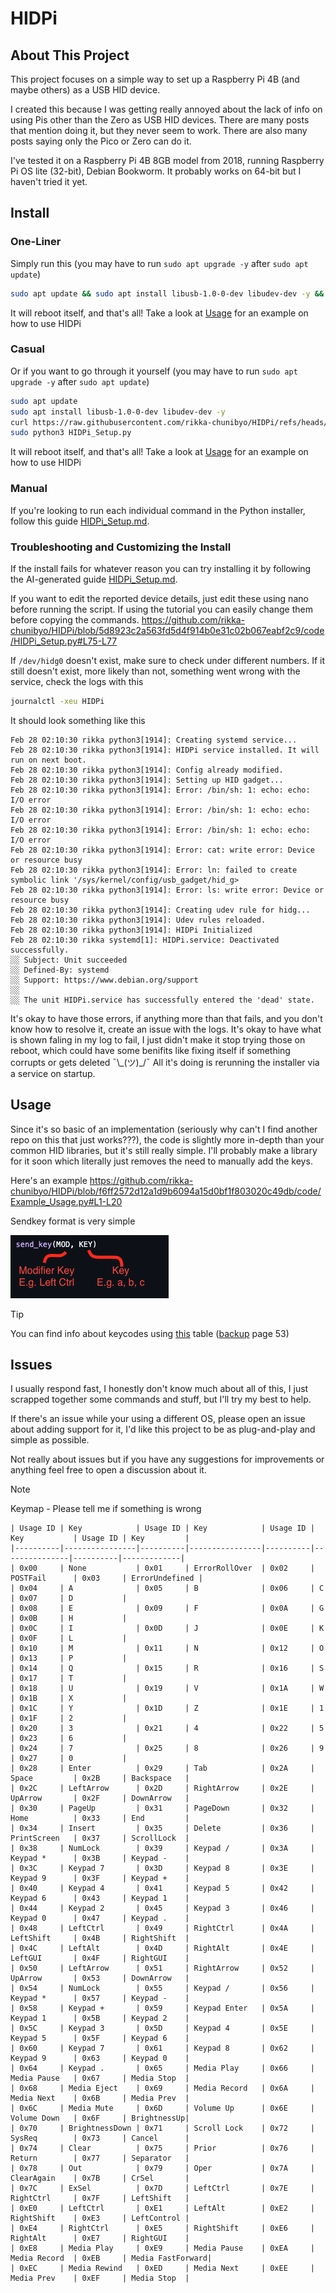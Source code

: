 # HIDPi
## About This Project
This project focuses on a simple way to set up a Raspberry Pi 4B (and maybe others) as a USB HID device. 

I created this because I was getting really annoyed about the lack of info on using Pis other than the Zero as USB HID devices. There are many posts that mention doing it, but they never seem to work. There are also many posts saying only the Pico or Zero can do it.

I've tested it on a Raspberry Pi 4B 8GB model from 2018, running Raspberry Pi OS lite (32-bit), Debian Bookworm. It probably works on 64-bit but I haven't tried it yet.

## Install

### One-Liner
Simply run this (you may have to run `sudo apt upgrade -y` after `sudo apt update`)
```sh
sudo apt update && sudo apt install libusb-1.0-0-dev libudev-dev -y && curl https://raw.githubusercontent.com/rikka-chunibyo/HIDPi/refs/heads/master/code/HIDPi_Setup.py -o HIDPi_Setup.py && sudo python3 HIDPi_Setup.py
```
It will reboot itself, and that's all! Take a look at [Usage](#usage) for an example on how to use HIDPi

### Casual
Or if you want to go through it yourself (you may have to run `sudo apt upgrade -y` after `sudo apt update`)
```sh
sudo apt update
sudo apt install libusb-1.0-0-dev libudev-dev -y
curl https://raw.githubusercontent.com/rikka-chunibyo/HIDPi/refs/heads/master/code/HIDPi_Setup.py -o HIDPi_Setup.py
sudo python3 HIDPi_Setup.py
```
It will reboot itself, and that's all! Take a look at [Usage](#usage) for an example on how to use HIDPi

### Manual
If you're looking to run each individual command in the Python installer, follow this guide [HIDPi_Setup.md](markdowns/HIDPi_Setup.md).

### Troubleshooting and Customizing the Install
If the install fails for whatever reason you can try installing it by following the AI-generated guide [HIDPi_Setup.md](markdowns/HIDPi_Setup.md).

If you want to edit the reported device details, just edit these using nano before running the script. If using the tutorial you can easily change them before copying the commands.
https://github.com/rikka-chunibyo/HIDPi/blob/5d8923c2a563fd5d4f914b0e31c02b067eabf2c9/code/HIDPi_Setup.py#L75-L77

If `/dev/hidg0` doesn't exist, make sure to check under different numbers. If it still doesn't exist, more likely than not, something went wrong with the service, check the logs with this
```sh
journalctl -xeu HIDPi
```
It should look something like this
```
Feb 28 02:10:30 rikka python3[1914]: Creating systemd service...
Feb 28 02:10:30 rikka python3[1914]: HIDPi service installed. It will run on next boot.
Feb 28 02:10:30 rikka python3[1914]: Config already modified.
Feb 28 02:10:30 rikka python3[1914]: Setting up HID gadget...
Feb 28 02:10:30 rikka python3[1914]: Error: /bin/sh: 1: echo: echo: I/O error
Feb 28 02:10:30 rikka python3[1914]: Error: /bin/sh: 1: echo: echo: I/O error
Feb 28 02:10:30 rikka python3[1914]: Error: /bin/sh: 1: echo: echo: I/O error
Feb 28 02:10:30 rikka python3[1914]: Error: cat: write error: Device or resource busy
Feb 28 02:10:30 rikka python3[1914]: Error: ln: failed to create symbolic link '/sys/kernel/config/usb_gadget/hid_g>
Feb 28 02:10:30 rikka python3[1914]: Error: ls: write error: Device or resource busy
Feb 28 02:10:30 rikka python3[1914]: Creating udev rule for hidg...
Feb 28 02:10:30 rikka python3[1914]: Udev rules reloaded.
Feb 28 02:10:30 rikka python3[1914]: HIDPi Initialized
Feb 28 02:10:30 rikka systemd[1]: HIDPi.service: Deactivated successfully.
░░ Subject: Unit succeeded
░░ Defined-By: systemd
░░ Support: https://www.debian.org/support
░░
░░ The unit HIDPi.service has successfully entered the 'dead' state.
```
It's okay to have those errors, if anything more than that fails, and you don't know how to resolve it, create an issue with the logs. It's okay to have what is shown faling in my log to fail, I just didn't make it stop trying those on reboot, which could have some benifits like fixing itself if something corrupts or gets deleted ¯\\\_(ツ)\_/¯ All it's doing is rerunning the installer via a service on startup.

## Usage
Since it's so basic of an implementation (seriously why can't I find another repo on this that just works???), the code is slightly more in-depth than your common HID libraries, but it's still really simple. I'll probably make a library for it soon which literally just removes the need to manually add the keys.

Here's an example
https://github.com/rikka-chunibyo/HIDPi/blob/f6ff2572d12a1d9b6094a15d0bf1f803020c49db/code/Example_Usage.py#L1-L20

Sendkey format is very simple

![](assets/sendkey.png)

> [!TIP]
> You can find info about keycodes using [this](https://usb.org/sites/default/files/documents/hut1_12v2.pdf#10%20Keyboard/Keypad%20Page%20(0x07)) table ([backup](assets/hut1_12v2.pdf) page 53)

## Issues
I usually respond fast, I honestly don't know much about all of this, I just scrapped together some commands and stuff, but I'll try my best to help. 

If there's an issue while your using a different OS, please open an issue about adding support for it, I'd like this project to be as plug-and-play and simple as possible.

Not really about issues but if you have any suggestions for improvements or anything feel free to open a discussion about it.

> [!NOTE]
> Keymap - Please tell me if something is wrong
```
| Usage ID | Key            | Usage ID | Key            | Usage ID | Key           | Usage ID | Key         |
|----------|----------------|----------|----------------|----------|---------------|----------|-------------|
| 0x00     | None           | 0x01     | ErrorRollOver  | 0x02     | POSTFail      | 0x03     | ErrorUndefined |
| 0x04     | A              | 0x05     | B              | 0x06     | C             | 0x07     | D           |
| 0x08     | E              | 0x09     | F              | 0x0A     | G             | 0x0B     | H           |
| 0x0C     | I              | 0x0D     | J              | 0x0E     | K             | 0x0F     | L           |
| 0x10     | M              | 0x11     | N              | 0x12     | O             | 0x13     | P           |
| 0x14     | Q              | 0x15     | R              | 0x16     | S             | 0x17     | T           |
| 0x18     | U              | 0x19     | V              | 0x1A     | W             | 0x1B     | X           |
| 0x1C     | Y              | 0x1D     | Z              | 0x1E     | 1             | 0x1F     | 2           |
| 0x20     | 3              | 0x21     | 4              | 0x22     | 5             | 0x23     | 6           |
| 0x24     | 7              | 0x25     | 8              | 0x26     | 9             | 0x27     | 0           |
| 0x28     | Enter          | 0x29     | Tab            | 0x2A     | Space         | 0x2B     | Backspace   |
| 0x2C     | LeftArrow      | 0x2D     | RightArrow     | 0x2E     | UpArrow       | 0x2F     | DownArrow   |
| 0x30     | PageUp         | 0x31     | PageDown       | 0x32     | Home          | 0x33     | End         |
| 0x34     | Insert         | 0x35     | Delete         | 0x36     | PrintScreen   | 0x37     | ScrollLock  |
| 0x38     | NumLock        | 0x39     | Keypad /       | 0x3A     | Keypad *      | 0x3B     | Keypad -    |
| 0x3C     | Keypad 7       | 0x3D     | Keypad 8       | 0x3E     | Keypad 9      | 0x3F     | Keypad +    |
| 0x40     | Keypad 4       | 0x41     | Keypad 5       | 0x42     | Keypad 6      | 0x43     | Keypad 1    |
| 0x44     | Keypad 2       | 0x45     | Keypad 3       | 0x46     | Keypad 0      | 0x47     | Keypad .    |
| 0x48     | LeftCtrl       | 0x49     | RightCtrl      | 0x4A     | LeftShift     | 0x4B     | RightShift  |
| 0x4C     | LeftAlt        | 0x4D     | RightAlt       | 0x4E     | LeftGUI       | 0x4F     | RightGUI    |
| 0x50     | LeftArrow      | 0x51     | RightArrow     | 0x52     | UpArrow       | 0x53     | DownArrow   |
| 0x54     | NumLock        | 0x55     | Keypad /       | 0x56     | Keypad *      | 0x57     | Keypad -    |
| 0x58     | Keypad +       | 0x59     | Keypad Enter   | 0x5A     | Keypad 1      | 0x5B     | Keypad 2    |
| 0x5C     | Keypad 3       | 0x5D     | Keypad 4       | 0x5E     | Keypad 5      | 0x5F     | Keypad 6    |
| 0x60     | Keypad 7       | 0x61     | Keypad 8       | 0x62     | Keypad 9      | 0x63     | Keypad 0    |
| 0x64     | Keypad .       | 0x65     | Media Play     | 0x66     | Media Pause   | 0x67     | Media Stop  |
| 0x68     | Media Eject    | 0x69     | Media Record   | 0x6A     | Media Next    | 0x6B     | Media Prev  |
| 0x6C     | Media Mute     | 0x6D     | Volume Up      | 0x6E     | Volume Down   | 0x6F     | BrightnessUp|
| 0x70     | BrightnessDown | 0x71     | Scroll Lock    | 0x72     | SysReq        | 0x73     | Cancel      |
| 0x74     | Clear          | 0x75     | Prior          | 0x76     | Return        | 0x77     | Separator   |
| 0x78     | Out            | 0x79     | Oper           | 0x7A     | ClearAgain    | 0x7B     | CrSel       |
| 0x7C     | ExSel          | 0x7D     | LeftCtrl       | 0x7E     | RightCtrl     | 0x7F     | LeftShift   |
| 0xE0     | LeftCtrl       | 0xE1     | LeftAlt        | 0xE2     | RightShift    | 0xE3     | LeftControl |
| 0xE4     | RightCtrl      | 0xE5     | RightShift     | 0xE6     | RightAlt      | 0xE7     | RightGUI    |
| 0xE8     | Media Play     | 0xE9     | Media Pause    | 0xEA     | Media Record  | 0xEB     | Media FastForward|
| 0xEC     | Media Rewind   | 0xED     | Media Next     | 0xEE     | Media Prev    | 0xEF     | Media Stop  |
```
